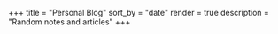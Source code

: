 +++
title = "Personal Blog"
sort_by = "date"
render = true
description = "Random notes and articles"
+++
